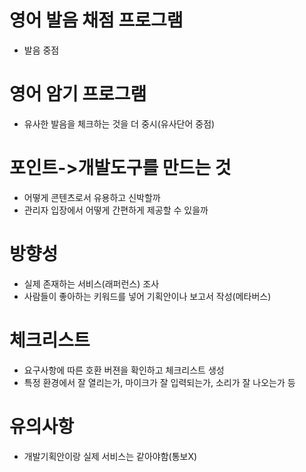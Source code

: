 # 영어 발음 채점 프로그램

- 발음 중점

# 영어 암기 프로그램

- 유사한 발음을 체크하는 것을 더 중시(유사단어 중점)

# 포인트->개발도구를 만드는 것

- 어떻게 콘텐츠로서 유용하고 신박할까
- 관리자 입장에서 어떻게 간편하게 제공할 수 있을까

# 방향성

- 실제 존재하는 서비스(래퍼런스) 조사
- 사람들이 좋아하는 키워드를 넣어 기획안이나 보고서 작성(메타버스)

# 체크리스트

- 요구사항에 따른 호환 버젼을 확인하고 체크리스트 생성
- 특정 환경에서 잘 열리는가, 마이크가 잘 입력되는가, 소리가 잘 나오는가 등

# 유의사항

- 개발기획안이랑 실제 서비스는 같아야함(통보X)
